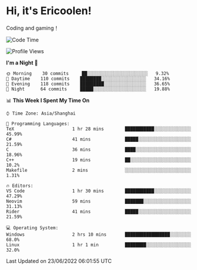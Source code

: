 # Hi, it's Ericoolen!
Coding and gaming！

<!--START_SECTION:waka-->
![Code Time](http://img.shields.io/badge/Code%20Time-319%20hrs%2048%20mins-blue)

![Profile Views](http://img.shields.io/badge/Profile%20Views-0-blue)

**I'm a Night 🦉** 

```text
🌞 Morning    30 commits     ██░░░░░░░░░░░░░░░░░░░░░░░   9.32% 
🌆 Daytime    110 commits    ████████░░░░░░░░░░░░░░░░░   34.16% 
🌃 Evening    118 commits    █████████░░░░░░░░░░░░░░░░   36.65% 
🌙 Night      64 commits     █████░░░░░░░░░░░░░░░░░░░░   19.88%

```


📊 **This Week I Spent My Time On** 

```text
⌚︎ Time Zone: Asia/Shanghai

💬 Programming Languages: 
TeX                      1 hr 28 mins        ███████████░░░░░░░░░░░░░░   45.99% 
C#                       41 mins             █████░░░░░░░░░░░░░░░░░░░░   21.59% 
C                        36 mins             ████░░░░░░░░░░░░░░░░░░░░░   18.96% 
C++                      19 mins             ██░░░░░░░░░░░░░░░░░░░░░░░   10.2% 
Makefile                 2 mins              ░░░░░░░░░░░░░░░░░░░░░░░░░   1.31%

🔥 Editors: 
VS Code                  1 hr 30 mins        ███████████░░░░░░░░░░░░░░   47.29% 
Neovim                   59 mins             ███████░░░░░░░░░░░░░░░░░░   31.13% 
Rider                    41 mins             █████░░░░░░░░░░░░░░░░░░░░   21.59%

💻 Operating System: 
Windows                  2 hrs 10 mins       █████████████████░░░░░░░░   68.0% 
Linux                    1 hr 1 min          ████████░░░░░░░░░░░░░░░░░   32.0%

```


 Last Updated on 23/06/2022 06:01:55 UTC
<!--END_SECTION:waka-->

